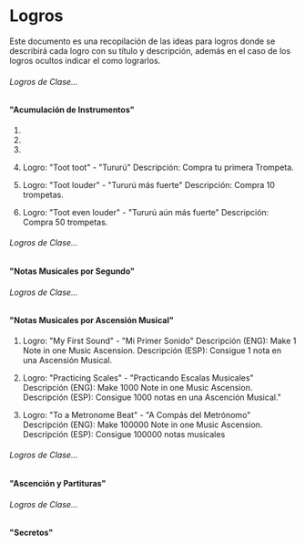 # Logros

Este documento es una recopilación de las ideas para logros donde se describirá cada logro con su título y descripción, además en el caso de los logros ocultos indicar el como lograrlos.

###### Logros de Clase...
#### "Acumulación de Instrumentos"

1.  


2.  


3.  


4.  Logro: "Toot toot" - "Tururú"
    Descripción: Compra tu primera Trompeta.

5.  Logro: "Toot louder" - "Tururú más fuerte"
    Descripción: Compra 10 trompetas.

6.  Logro: "Toot even louder" - "Tururú aún más fuerte"
    Descripción: Compra 50 trompetas.

###### Logros de Clase...
#### "Notas Musicales por Segundo"



###### Logros de Clase...
#### "Notas Musicales por Ascensión Musical"

1.  Logro: "My First Sound" - "Mi Primer Sonido"
    Descripción (ENG): Make 1 Note in one Music Ascension.
    Descripción (ESP): Consigue 1 nota en una Ascensión Musical.

2.  Logro: "Practicing Scales" - "Practicando Escalas Musicales"
    Descripción (ENG): Make 1000 Note in one Music Ascension.
    Descripción (ESP): Consigue 1000 notas en una Ascención Musical."

3.  Logro: "To a Metronome Beat" - "A Compás del Metrónomo"
    Descripción (ENG): Make 100000 Note in one Music Ascension.
    Descripción (ESP): Consigue 100000 notas musicales

###### Logros de Clase...
#### "Ascención y Partituras"



###### Logros de Clase...
#### "Secretos"


